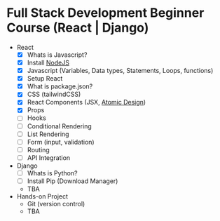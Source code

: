 # Full Stack Development Beginner Course (React | Django)

- React
  - [x] Whats is Javascript?
  - [x] Install [NodeJS](https://nodejs.org/en)
  - [x] Javascript (Variables, Data types, Statements, Loops, functions)
  - [x] Setup React
  - [x] What is package.json?
  - [x] CSS (tailwindCSS)
  - [x] React Components (JSX, [Atomic Design](https://medium.com/@janelle.wg/atomic-design-pattern-how-to-structure-your-react-application-2bb4d9ca5f97))
  - [x] Props
  - [ ] Hooks
  - [ ] Conditional Rendering
  - [ ] List Rendering
  - [ ] Form (input, validation)
  - [ ] Routing
  - [ ] API Integration
- Django
  - [ ] Whats is Python?
  - [ ] Install Pip (Download Manager)
  - TBA
- Hands-on Project
  - Git (version control)
  - TBA
